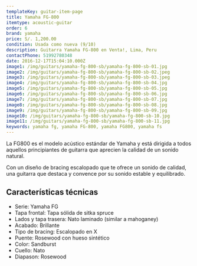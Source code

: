 ```yaml
---
templateKey: guitar-item-page
title: Yamaha FG-800
itemtype: acoustic-guitar
order: 6
brand: yamaha
price: S/. 1,200.00
condition: Usada como nueva (9/10)
description: Guitarra Yamaha FG-800 en Venta!, Lima, Peru
contactPhone: 51992780348
date: 2016-12-17T15:04:10.000Z
image1: /img/guitars/yamaha-fg-800-sb/yamaha-fg-800-sb-01.jpg
image2: /img/guitars/yamaha-fg-800-sb/yamaha-fg-800-sb-02.jpeg
image3: /img/guitars/yamaha-fg-800-sb/yamaha-fg-800-sb-03.jpeg
image4: /img/guitars/yamaha-fg-800-sb/yamaha-fg-800-sb-04.jpg
image5: /img/guitars/yamaha-fg-800-sb/yamaha-fg-800-sb-05.jpg
image6: /img/guitars/yamaha-fg-800-sb/yamaha-fg-800-sb-06.jpg
image7: /img/guitars/yamaha-fg-800-sb/yamaha-fg-800-sb-07.jpg
image8: /img/guitars/yamaha-fg-800-sb/yamaha-fg-800-sb-08.jpg
image9: /img/guitars/yamaha-fg-800-sb/yamaha-fg-800-sb-09.jpg
image10: /img/guitars/yamaha-fg-800-sb/yamaha-fg-800-sb-10.jpg
image11: /img/guitars/yamaha-fg-800-sb/yamaha-fg-800-sb-11.jpg
keywords: yamaha fg, yamaha FG-800, yamaha FG800, yamaha fs
---
```


La FG800 es el modelo acústico estándar de Yamaha y está dirigida a todos aquellos principiantes de guitarra que aprecien la calidad de un sonido natural.

Con un diseño de bracing escalopado que te ofrece un sonido de calidad, una guitarra que destaca y convence por su sonido estable y equilibrado.

## Características técnicas

* Serie: Yamaha FG
* Tapa frontal: Tapa sólida de sitka spruce
* Lados y tapa trasera: Nato laminado (similar a mahoganey)
* Acabado: Brillante
* Tipo de bracing: Escalopado en X
* Puente: Rosewood con hueso sintético
* Color: Sandburst
* Cuello: Nato
* Diapason: Rosewood
